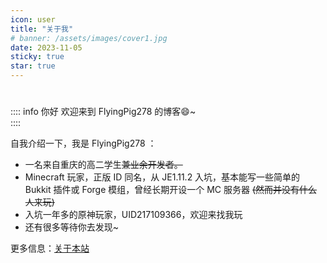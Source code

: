 ```yaml
---
icon: user
title: "关于我"
# banner: /assets/images/cover1.jpg
date: 2023-11-05
sticky: true
star: true
---
```


# 
:::: info 你好
欢迎来到 FlyingPig278 的博客:smile:~  
::::
  
自我介绍一下，我是 FlyingPig278 ：
- 一名来自重庆的高二学生~~兼业余开发者。~~
- Minecraft 玩家，正版 ID 同名，从 JE1.11.2 入坑，基本能写一些简单的 Bukkit 插件或 Forge 模组，曾经长期开设一个 MC 服务器 ~~(然而并没有什么人来玩)~~
- 入坑一年多的原神玩家，UID217109366，欢迎来找我玩  
- 还有很多等待你去发现~  

更多信息：[关于本站](/about.md)